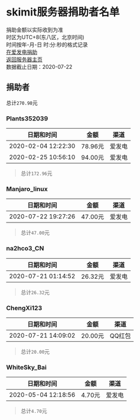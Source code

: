 # skimit服务器捐助者名单
捐助金额以实际收到为准  
时区为UTC+8(东八区，北京时间)  
时间按年-月-日 时:分:秒的格式记录  
[在爱发电捐助](https://afdian.net/@skimit)  
[返回服务器主页](../)  
数据截止日期：2020-07-22

## 捐助者
总计`270.98`元
### Plants352039
| 日期和时间 | 金额 |渠道 |  
| :-----------------: | :-----: | :---: |  
| 2020-02-04 12:22:30 | 78.96元 | 爱发电 |  
| 2020-02-25 10:56:10 | 94.00元 | 爱发电 |  
> 总计`172.96`元  

### Manjaro_linux
| 日期和时间 | 金额 |渠道 |  
| :-----------------: | :-----: | :---: |  
| 2020-07-22 19:27:26 | 47.00元 | 爱发电 |  
> 总计`47.00`元  

### na2hco3_CN
| 日期和时间 | 金额 |渠道 |  
| :-----------------: | :-----: | :---: |  
| 2020-07-21 01:14:52 | 26.32元 | 爱发电 |  
> 总计`26.32`元  

### ChengXi123
| 日期和时间 | 金额 |渠道 |  
| :-----------------: | :-----: | :---: |  
| 2020-07-21 14:09:02 | 20.00元 | QQ红包 |  
> 总计`20.00`元  

###  WhiteSky_Bai
| 日期和时间 | 金额 |渠道 |  
| :-----------------: | :-----: | :---: |  
| 2020-05-04 12:18:56 | 4.70元 | 爱发电 |  
> 总计`4.70`元  
